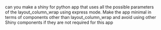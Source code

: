 can you make a shiny for python app that uses all the possible parameters of the layout_column_wrap using express mode.
Make the app minimal in terms of components other than layout_column_wrap and avoid using other Shiny components if they are not required for this app
